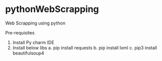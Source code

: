# pythonWebScrapping
Web Scrapping using python

Pre-requisites
1. Install Py charm IDE
1. Install below libs
    a. pip install requests
    b. pip install lxml
    c. pip3 install beautifulsoup4
